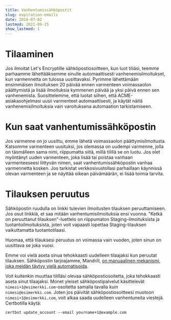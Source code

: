 ```yaml
---
title: Vanhentumissähköpostit
slug: expiration-emails
date: 2016-07-02
lastmod: 2021-09-25
show_lastmod: 1
---
```



# Tilaaminen

Jos ilmoitat Let's Encryptille sähköpostiosoitteen, kun luot tiliäsi, teemme parhaamme lähettääksemme sinulle automaattisesti vanhenemisilmoitukset, kun varmennetta on tulossa uusittavaksi. Pyrimme lähettämään ensimmäisen ilmoituksen 20 päivää ennen varmenteen voimassaolon päättymistä ja lisää ilmoituksia kymmenen päivää ja yksi päivä ennen sen vanhenemista. Suosittelemme, että luotat siihen, että ACME-asiakasohjelmasi uusii varmenteet automaattisesti, ja käytät näitä vanhenemisilmoituksia vain varoituksena automaation tarkistamiseen.

# Kun saat vanhentumissähköpostin

Jos varmenne on jo uusittu, emme lähetä voimassaolon päättymisilmoitusta. Katsomme varmenteen uusituksi, jos olemassa on uudempi varmenne, jolla on täsmälleen sama nimi, riippumatta siitä, millä tilillä se on luotu. Jos olet myöntänyt uuden varmenteen, joka lisää tai poistaa vanhaan varmenteeseesi liittyvän nimen, saat vanhentumissähköpostin vanhaa varmennetta kosken. Jos tarkistat verkkosivustollasi parhaillaan käynnissä olevan varmenteen ja se näyttää oikean päivämäärän, ei lisää toimia tarvita.

# Tilauksen peruutus

Sähköpostin ruudulla on linkki tulevien ilmoitusten tilauksen peruuttamiseen. Jos osut linkkiä, et saa mitään vanhentumisilmoituksia ensi vuonna. "Ketkä on peruuttanut tilauksen"-luettelo on riippumaton Staging-ilmoituksista ja tuotantoilmoituksista, joten voit vapaasti lopettaa Staging-tilauksen vaikuttamatta tuotantotilaasi.

Huomaa, että tilauksesi peruutus on voimassa vain vuoden, joten sinun on uusittava se joka vuosi.

Emme voi vielä aseta sinua tehokkaasti uudelleen tilaajaksi kun peruutat tilauksen. Sähköpostin tarjoajamme, Mandrill, [on manuaalinen mekanismi, joka meidän täytyy vielä automatisoida](https://mandrill.zendesk.com/hc/en-us/articles/360039299913).

Voit kuitenkin muuttaa tililläsi olevaa sähköpostiosoitetta, joka tehokkaasti aseta sinut tilaajaksi. Monet yleiset sähköpostipalvelut käsittelevät `nimesi+1@esimerkki.com`-osoitetta samalla tavalla kuin `nimesi@esimerkki.com`. Joten jos päivität sähköpostiosoitteesi muotoon `nimesi+1@esimerkki.com`, voit alkaa saada uudelleen vanhentuneita viestejä. Certbotilla käytä:

`certbot update_account --email yourname+1@example.com`
